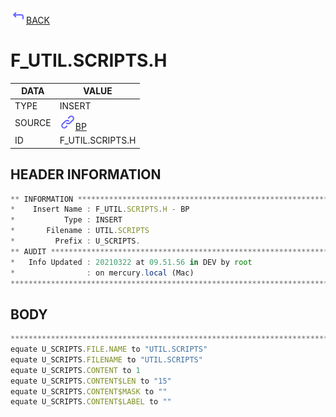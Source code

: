 <img src="../.resources/themes/unicons-line-6563ff/corner-up-left-alt.svg" alt="BACK" width="25" />[BACK](../DOCS/BP.md)  
# F_UTIL.SCRIPTS.H  
|DATA|VALUE|
| --- | --- |
|TYPE|INSERT|
|SOURCE|<img src="../.resources/themes/unicons-line-6563ff/link.svg" alt="BP" width="25" />[BP](../DOCS/BP.md)|
|ID|F_UTIL.SCRIPTS.H|
    
    
## HEADER INFORMATION  
```javascript
** INFORMATION ****************************************************************
*    Insert Name : F_UTIL.SCRIPTS.H - BP
*           Type : INSERT
*       Filename : UTIL.SCRIPTS
*         Prefix : U_SCRIPTS.
** AUDIT **********************************************************************
*   Info Updated : 20210322 at 09.51.56 in DEV by root
*                : on mercury.local (Mac)
*******************************************************************************
```
## BODY  
```javascript
*******************************************************************************
equate U_SCRIPTS.FILE.NAME to "UTIL.SCRIPTS"
equate U_SCRIPTS.FILENAME to "UTIL.SCRIPTS"
equate U_SCRIPTS.CONTENT to 1
equate U_SCRIPTS.CONTENT$LEN to "15"
equate U_SCRIPTS.CONTENT$MASK to ""
equate U_SCRIPTS.CONTENT$LABEL to ""
```

